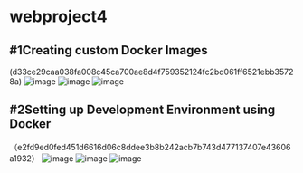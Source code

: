 # webproject4
## #1Creating custom Docker Images
(d33ce29caa038fa008c45ca700ae8d4f759352124fc2bd061ff6521ebb35728a)
![image](https://github.com/blueseahlan/webproject4/assets/32809840/ccd72ceb-b425-44d9-b165-97882283cb05)
![image](https://github.com/blueseahlan/webproject4/assets/32809840/0093cb0d-4376-40e8-94d6-b9a728f115a4)
![image](https://github.com/blueseahlan/webproject4/assets/32809840/be938915-d22b-46b7-95e7-ada413c6e1f4)


## #2Setting up Development Environment using Docker 
（e2fd9ed0fed451d6616d06c8ddee3b8b242acb7b743d477137407e43606a1932）
![image](https://github.com/blueseahlan/webproject4/assets/32809840/33262dcd-367e-4428-b334-a6f0ffe3b802)
![image](https://github.com/blueseahlan/webproject4/assets/32809840/3f9f10d9-4f6c-4830-9079-8fa08f166dda)
![image](https://github.com/blueseahlan/webproject4/assets/32809840/5092d01d-b21b-4e64-8bd7-ab47a00175e2)




